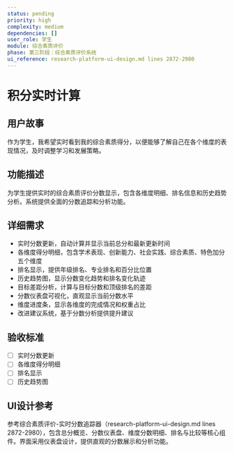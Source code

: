 ```yaml
---
status: pending
priority: high
complexity: medium
dependencies: []
user_role: 学生
module: 综合素质评价
phase: 第三阶段：综合素质评价系统
ui_reference: research-platform-ui-design.md lines 2872-2980
---
```


# 积分实时计算

## 用户故事
作为学生，我希望实时看到我的综合素质得分，以便能够了解自己在各个维度的表现情况，及时调整学习和发展策略。

## 功能描述
为学生提供实时的综合素质评价分数显示，包含各维度明细、排名信息和历史趋势分析。系统提供全面的分数追踪和分析功能。

## 详细需求
- 实时分数更新，自动计算并显示当前总分和最新更新时间
- 各维度得分明细，包含学术表现、创新能力、社会实践、综合素质、特色加分五个维度
- 排名显示，提供年级排名、专业排名和百分比位置
- 历史趋势图，显示分数变化趋势和排名变化轨迹
- 目标差距分析，计算与目标分数和顶级排名的差距
- 分数仪表盘可视化，直观显示当前分数水平
- 维度进度条，显示各维度的完成情况和权重占比
- 改进建议系统，基于分数分析提供提升建议

## 验收标准
- [ ] 实时分数更新
- [ ] 各维度得分明细
- [ ] 排名显示
- [ ] 历史趋势图

## UI设计参考
参考综合素质评价-实时分数追踪器（research-platform-ui-design.md lines 2872-2980），包含总分概览、分数仪表盘、维度分数明细、排名与比较等核心组件。界面采用仪表盘设计，提供直观的分数展示和分析功能。